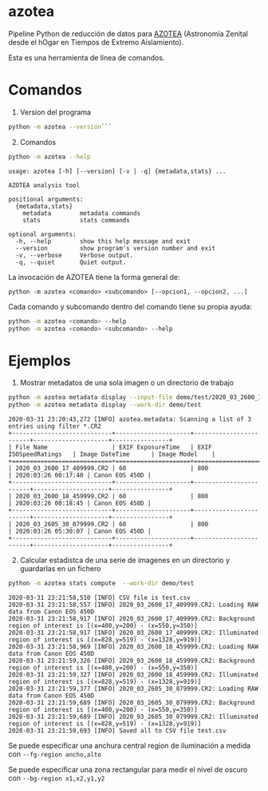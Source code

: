 # azotea

Pipeline Python de reducción de datos para [AZOTEA](https://guaix.ucm.es/AZOTEA) (Astronomía Zenital desde el hOgar en Tiempos de Extremo Aislamiento).

Esta es una herramienta de línea de comandos.



# Comandos

1. Version del programa

```bash 
python -m azotea --version```
```

2. Comandos

```bash
python -m azotea --help
```

```
usage: azotea [-h] [--version] [-v | -q] {metadata,stats} ...

AZOTEA analysis tool

positional arguments:
  {metadata,stats}
    metadata        metadata commands
    stats           stats commands

optional arguments:
  -h, --help        show this help message and exit
  --version         show program's version number and exit
  -v, --verbose     Verbose output.
  -q, --quiet       Quiet output.
  ```


La invocación de AZOTEA tiene la forma general de:

```
python -m azotea <comando> <subcomando> [--opcion1, --opcion2, ...]
```

Cada comando y subcomando dentro del comando tiene su propia ayuda:

```bash
python -m azotea <comando> --help
python -m azotea <comando> <subcomando> --help
```

# Ejemplos

1. Mostrar metadatos de una sola imagen o un directorio de trabajo

```bash
python -m azotea metadata display --input-file demo/test/2020_03_2600_17_409999.CR2
python -m azotea metadata display --work-dir demo/test
```

```
2020-03-31 23:20:43,272 [INFO] azotea.metadata: Scanning a list of 3 entries using filter *.CR2
+----------------------------+---------------------+------------------------+---------------------+----------------+
| File Name                  | EXIF ExposureTime   | EXIF ISOSpeedRatings   | Image DateTime      | Image Model    |
+============================+=====================+========================+=====================+================+
| 2020_03_2600_17_409999.CR2 | 60                  | 800                    | 2020:03:26 00:17:40 | Canon EOS 450D |
+----------------------------+---------------------+------------------------+---------------------+----------------+
| 2020_03_2600_18_459999.CR2 | 60                  | 800                    | 2020:03:26 00:18:45 | Canon EOS 450D |
+----------------------------+---------------------+------------------------+---------------------+----------------+
| 2020_03_2605_30_079999.CR2 | 60                  | 800                    | 2020:03:26 05:30:07 | Canon EOS 450D |
+----------------------------+---------------------+------------------------+---------------------+----------------+
```

2. Calcular estadistca de una serie de imagenes en un directorio y guardarlas en un fichero

```bash
python -m azotea stats compute  --work-dir demo/test
```

```
2020-03-31 23:21:58,510 [INFO] CSV file is test.csv
2020-03-31 23:21:58,557 [INFO] 2020_03_2600_17_409999.CR2: Loading RAW data from Canon EOS 450D
2020-03-31 23:21:58,917 [INFO] 2020_03_2600_17_409999.CR2: Background  region of interest is [(x=400,y=200) - (x=550,y=350)]
2020-03-31 23:21:58,917 [INFO] 2020_03_2600_17_409999.CR2: Illuminated region of interest is [(x=828,y=519) - (x=1328,y=919)]
2020-03-31 23:21:58,969 [INFO] 2020_03_2600_18_459999.CR2: Loading RAW data from Canon EOS 450D
2020-03-31 23:21:59,326 [INFO] 2020_03_2600_18_459999.CR2: Background  region of interest is [(x=400,y=200) - (x=550,y=350)]
2020-03-31 23:21:59,327 [INFO] 2020_03_2600_18_459999.CR2: Illuminated region of interest is [(x=828,y=519) - (x=1328,y=919)]
2020-03-31 23:21:59,377 [INFO] 2020_03_2605_30_079999.CR2: Loading RAW data from Canon EOS 450D
2020-03-31 23:21:59,689 [INFO] 2020_03_2605_30_079999.CR2: Background  region of interest is [(x=400,y=200) - (x=550,y=350)]
2020-03-31 23:21:59,689 [INFO] 2020_03_2605_30_079999.CR2: Illuminated region of interest is [(x=828,y=519) - (x=1328,y=919)]
2020-03-31 23:21:59,693 [INFO] Saved all to CSV file test.csv
```

Se puede especificar una anchura central region de iluminación a medida con `--fg-region ancho,alto`

Se puede especificar una zona rectangular para medir el nivel de oscuro con `--bg-region x1,x2,y1,y2`